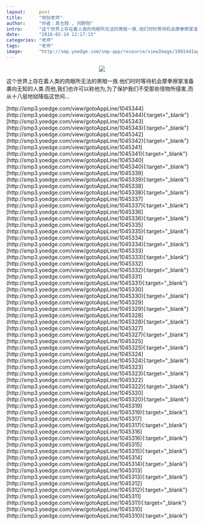```yaml
---
layout:     post
title:      "地狱老师"
author:     "作者：真仓翔 , 冈野刚"
intro:      "这个世界上存在着人类的肉眼所无法的黑暗一族.他们时时等待机会摩拳擦掌准备袭向无知的人类.而他,我们也许可以称他为,为了保护我们不受那些怪物所侵害,而从十八层地狱降临这世间…"
date:       "2018-02-14 12:17:15"
categories: "老师"
tags:       "老师"
image:      "http://smp.yoedge.com/smp-app/resource/viewImage/1001441appline.png"
---
```

<div style="text-align: center">
<p><img src="http://smp.yoedge.com/smp-app/resource/viewImage/1001441appline.png"/></p>
</div>
<p class="post-meta">
<span>这个世界上存在着人类的肉眼所无法的黑暗一族.他们时时等待机会摩拳擦掌准备袭向无知的人类.而他,我们也许可以称他为,为了保护我们不受那些怪物所侵害,而从十八层地狱降临这世间…</span>
</p>
[http://smp3.yoedge.com/view/gotoAppLine/1045344](http://smp3.yoedge.com/view/gotoAppLine/1045344){:target="_blank"}
[http://smp3.yoedge.com/view/gotoAppLine/1045343](http://smp3.yoedge.com/view/gotoAppLine/1045343){:target="_blank"}
[http://smp3.yoedge.com/view/gotoAppLine/1045342](http://smp3.yoedge.com/view/gotoAppLine/1045342){:target="_blank"}
[http://smp3.yoedge.com/view/gotoAppLine/1045341](http://smp3.yoedge.com/view/gotoAppLine/1045341){:target="_blank"}
[http://smp3.yoedge.com/view/gotoAppLine/1045340](http://smp3.yoedge.com/view/gotoAppLine/1045340){:target="_blank"}
[http://smp3.yoedge.com/view/gotoAppLine/1045339](http://smp3.yoedge.com/view/gotoAppLine/1045339){:target="_blank"}
[http://smp3.yoedge.com/view/gotoAppLine/1045338](http://smp3.yoedge.com/view/gotoAppLine/1045338){:target="_blank"}
[http://smp3.yoedge.com/view/gotoAppLine/1045337](http://smp3.yoedge.com/view/gotoAppLine/1045337){:target="_blank"}
[http://smp3.yoedge.com/view/gotoAppLine/1045336](http://smp3.yoedge.com/view/gotoAppLine/1045336){:target="_blank"}
[http://smp3.yoedge.com/view/gotoAppLine/1045335](http://smp3.yoedge.com/view/gotoAppLine/1045335){:target="_blank"}
[http://smp3.yoedge.com/view/gotoAppLine/1045334](http://smp3.yoedge.com/view/gotoAppLine/1045334){:target="_blank"}
[http://smp3.yoedge.com/view/gotoAppLine/1045333](http://smp3.yoedge.com/view/gotoAppLine/1045333){:target="_blank"}
[http://smp3.yoedge.com/view/gotoAppLine/1045332](http://smp3.yoedge.com/view/gotoAppLine/1045332){:target="_blank"}
[http://smp3.yoedge.com/view/gotoAppLine/1045331](http://smp3.yoedge.com/view/gotoAppLine/1045331){:target="_blank"}
[http://smp3.yoedge.com/view/gotoAppLine/1045330](http://smp3.yoedge.com/view/gotoAppLine/1045330){:target="_blank"}
[http://smp3.yoedge.com/view/gotoAppLine/1045329](http://smp3.yoedge.com/view/gotoAppLine/1045329){:target="_blank"}
[http://smp3.yoedge.com/view/gotoAppLine/1045328](http://smp3.yoedge.com/view/gotoAppLine/1045328){:target="_blank"}
[http://smp3.yoedge.com/view/gotoAppLine/1045327](http://smp3.yoedge.com/view/gotoAppLine/1045327){:target="_blank"}
[http://smp3.yoedge.com/view/gotoAppLine/1045325](http://smp3.yoedge.com/view/gotoAppLine/1045325){:target="_blank"}
[http://smp3.yoedge.com/view/gotoAppLine/1045324](http://smp3.yoedge.com/view/gotoAppLine/1045324){:target="_blank"}
[http://smp3.yoedge.com/view/gotoAppLine/1045323](http://smp3.yoedge.com/view/gotoAppLine/1045323){:target="_blank"}
[http://smp3.yoedge.com/view/gotoAppLine/1045322](http://smp3.yoedge.com/view/gotoAppLine/1045322){:target="_blank"}
[http://smp3.yoedge.com/view/gotoAppLine/1045320](http://smp3.yoedge.com/view/gotoAppLine/1045320){:target="_blank"}
[http://smp3.yoedge.com/view/gotoAppLine/1045319](http://smp3.yoedge.com/view/gotoAppLine/1045319){:target="_blank"}
[http://smp3.yoedge.com/view/gotoAppLine/1045317](http://smp3.yoedge.com/view/gotoAppLine/1045317){:target="_blank"}
[http://smp3.yoedge.com/view/gotoAppLine/1045316](http://smp3.yoedge.com/view/gotoAppLine/1045316){:target="_blank"}
[http://smp3.yoedge.com/view/gotoAppLine/1045315](http://smp3.yoedge.com/view/gotoAppLine/1045315){:target="_blank"}
[http://smp3.yoedge.com/view/gotoAppLine/1045314](http://smp3.yoedge.com/view/gotoAppLine/1045314){:target="_blank"}
[http://smp3.yoedge.com/view/gotoAppLine/1045313](http://smp3.yoedge.com/view/gotoAppLine/1045313){:target="_blank"}
[http://smp3.yoedge.com/view/gotoAppLine/1045312](http://smp3.yoedge.com/view/gotoAppLine/1045312){:target="_blank"}
[http://smp3.yoedge.com/view/gotoAppLine/1045311](http://smp3.yoedge.com/view/gotoAppLine/1045311){:target="_blank"}
[http://smp3.yoedge.com/view/gotoAppLine/1045310](http://smp3.yoedge.com/view/gotoAppLine/1045310){:target="_blank"}


